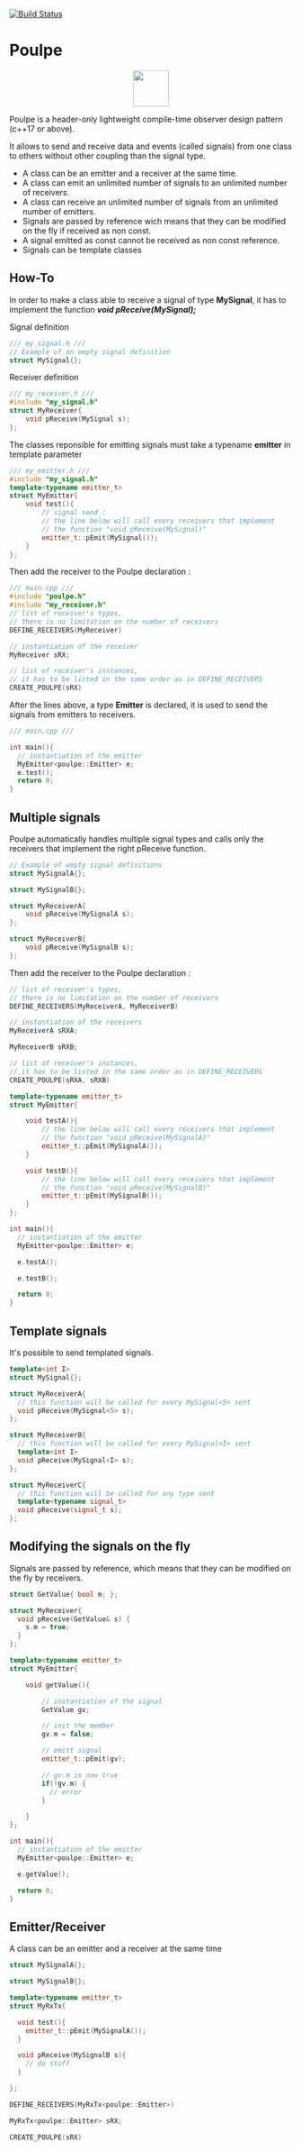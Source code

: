 [![Build Status](https://travis-ci.com/ThomasAUB/Poulpe.svg?branch=master)](https://travis-ci.com/ThomasAUB/Poulpe)

# Poulpe

<p align="center">
  <img width="64" height="64" src="icon.png">
</p>

  Poulpe is a header-only lightweight compile-time observer design pattern (c++17 or above).

  It allows to send and receive data and events (called signals) from one class to others without other coupling than the signal type.

- A class can be an emitter and a receiver at the same time.
- A class can emit an unlimited number of signals to an unlimited number of receivers.
- A class can receive an unlimited number of signals from an unlimited number of emitters.
- Signals are passed by reference wich means that they can be modified on the fly if received as non const.
- A signal emitted as const cannot be received as non const reference.
- Signals can be template classes


## How-To

  In order to make a class able to receive a signal of type **MySignal**, it has to implement the function ***void pReceive(MySignal);***

  Signal definition

```cpp
/// my_signal.h ///
// Example of an empty signal definition
struct MySignal{};
```

  Receiver definition
  
```cpp
/// my_receiver.h ///
#include "my_signal.h"
struct MyReceiver{
    void pReceive(MySignal s);
};
```

  The classes reponsible for emitting signals must take a typename **emitter** in template parameter

```cpp
/// my_emitter.h ///
#include "my_signal.h"
template<typename emitter_t>
struct MyEmitter{
    void test(){
        // signal send : 
        // the line below will call every receivers that implement 
        // the function "void pReceive(MySignal)"
        emitter_t::pEmit(MySignal());
    }
};
```

  Then add the receiver to the Poulpe declaration :

```cpp
/// main.cpp ///
#include "poulpe.h"
#include "my_receiver.h"
// list of receiver's types,
// there is no limitation on the number of receivers
DEFINE_RECEIVERS(MyReceiver)

// instantiation of the receiver
MyReceiver sRX;

// list of receiver's instances,
// it has to be listed in the same order as in DEFINE_RECEIVERS
CREATE_POULPE(sRX)
```

After the lines above, a type **Emitter** is declared, it is used to send the signals from emitters to receivers.

```cpp
/// main.cpp ///

int main(){
  // instantiation of the emitter
  MyEmitter<poulpe::Emitter> e;
  e.test();
  return 0;
}

```


## Multiple signals

Poulpe automatically handles multiple signal types and calls only the receivers that implement the right pReceive function.

```cpp
// Example of empty signal definitions
struct MySignalA{};

struct MySignalB{};
```


```cpp
struct MyReceiverA{
    void pReceive(MySignalA s);
};

struct MyReceiverB{
    void pReceive(MySignalB s);
};
```

  Then add the receiver to the Poulpe declaration :

```cpp
// list of receiver's types,
// there is no limitation on the number of receivers
DEFINE_RECEIVERS(MyReceiverA, MyReceiverB)

// instantiation of the receivers
MyReceiverA sRXA;

MyReceiverB sRXB;

// list of receiver's instances,
// it has to be listed in the same order as in DEFINE_RECEIVERS
CREATE_POULPE(sRXA, sRXB)
```

```cpp
template<typename emitter_t>
struct MyEmitter{

    void testA(){        
        // the line below will call every receivers that implement 
        // the function "void pReceive(MySignalA)"
        emitter_t::pEmit(MySignalA());
    }

    void testB(){
        // the line below will call every receivers that implement 
        // the function "void pReceive(MySignalB)"
        emitter_t::pEmit(MySignalB());
    }
};

int main(){
  // instantiation of the emitter
  MyEmitter<poulpe::Emitter> e;

  e.testA();

  e.testB();

  return 0;
}
```

## Template signals
It's possible to send templated signals.

```cpp
template<int I>
struct MySignal{};
```

```cpp
struct MyReceiverA{
  // this function will be called for every MySignal<5> sent
  void pReceive(MySignal<5> s);
};

struct MyReceiverB{
  // this function will be called for every MySignal<I> sent
  template<int I>
  void pReceive(MySignal<I> s);
};

struct MyReceiverC{
  // this function will be called for any type sent
  template<typename signal_t>
  void pReceive(signal_t s);
};
```

## Modifying the signals on the fly
Signals are passed by reference, which means that they can be modified on the fly by receivers.

```cpp
struct GetValue{ bool m; };
```

```cpp
struct MyReceiver{
  void pReceive(GetValue& s) {
    s.m = true;
  }
};
```

```cpp
template<typename emitter_t>
struct MyEmitter{

    void getValue(){        

        // instantiation of the signal
        GetValue gv;

        // init the member
        gv.m = false;

        // emitt signal
        emitter_t::pEmit(gv);

        // gv.m is now true
        if(!gv.m) {
          // error
        }

    }
};

int main(){
  // instantiation of the emitter
  MyEmitter<poulpe::Emitter> e;

  e.getValue();

  return 0;
}
```

## Emitter/Receiver
A class can be an emitter and a receiver at the same time

```cpp
struct MySignalA{};

struct MySignalB{};
```


```cpp
template<typename emitter_t>
struct MyRxTx{

  void test(){
    emitter_t::pEmit(MySignalA());
  }

  void pReceive(MySignalB s){
    // do stuff
  }

};
```

```cpp
DEFINE_RECEIVERS(MyRxTx<poulpe::Emitter>)

MyRxTx<poulpe::Emitter> sRX;

CREATE_POULPE(sRX)
```
